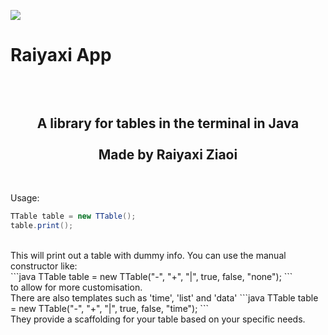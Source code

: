 <img src="https://i.imgur.com/lRzzpEU.png"></img>

# Raiyaxi App
<div align="center"><h2><br/><br/>
 A library for tables in the terminal in Java<br/><br/>Made by Raiyaxi Ziaoi
</h2></div>
<br>

Usage: <br>
```java
TTable table = new TTable();
table.print();
```
<br>
This will print out a table with dummy info. You can use the manual constructor like:<br>
```java
TTable table = new TTable("-", "+", "|", true, false, "none");
```
<br>
to allow for more customisation.
<br>
There are also templates such as 'time', 'list' and 'data'
```java
TTable table = new TTable("-", "+", "|", true, false, "time");
```
<br>
They provide a scaffolding for your table based on your specific needs.